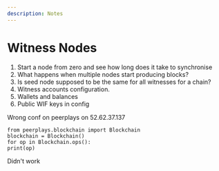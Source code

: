 ```yaml
---
description: Notes
---
```


# Witness Nodes

1. Start a node from zero and see how long does it take to synchronise
2. What happens when multiple nodes start producing blocks?
3. Is seed node supposed to be the same for all witnesses for a chain?
4. Witness accounts configuration.
5. Wallets and balances
6. Public WIF keys in config





Wrong conf on peerplays on 52.62.37.137

```text
from peerplays.blockchain import Blockchain
blockchain = Blockchain()
for op in Blockchain.ops():
print(op)
```

Didn't work



